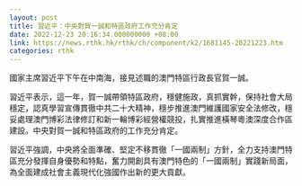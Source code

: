 ```yaml
---
layout: post
title: 習近平：中央對賀一誠和特區政府工作充分肯定
date: 2022-12-23 20:16:34.000000000 +08:00
link: https://news.rthk.hk/rthk/ch/component/k2/1681145-20221223.htm
categories: rthk
---
```


國家主席習近平下午在中南海，接見述職的澳門特區行政長官賀一誠。

習近平表示，這一年，賀一誠帶領特區政府，穩健施政，真抓實幹，保持社會大局穩定，認真學習宣傳貫徹中共二十大精神，穩步推進澳門維護國家安全法修改，穩妥處理澳門博彩法律修訂和新一輪博彩經營權競投，扎實推進橫琴粵澳深度合作區建設。中央對賀一誠和特區政府的工作充分肯定。

習近平強調，中央將全面準確、堅定不移貫徹「一國兩制」方針，全力支持澳門特區充分發揮自身優勢和特點，奮力開創具有澳門特色的「一國兩制」實踐新局面，為全面建成社會主義現代化強國作出新的更大貢獻。
